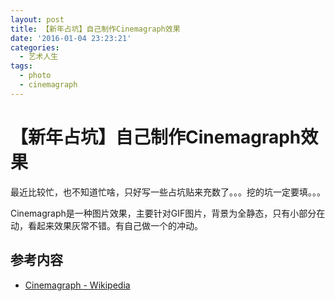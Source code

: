 ```yaml
---
layout: post
title: 【新年占坑】自己制作Cinemagraph效果
date: '2016-01-04 23:23:21'
categories:
  - 艺术人生
tags:
  - photo
  - cinemagraph
---
```

# 【新年占坑】自己制作Cinemagraph效果

最近比较忙，也不知道忙啥，只好写一些占坑贴来充数了。。。挖的坑一定要填。。。

Cinemagraph是一种图片效果，主要针对GIF图片，背景为全静态，只有小部分在动，看起来效果灰常不错。有自己做一个的冲动。

## 参考内容

+ [Cinemagraph - Wikipedia](https://en.wikipedia.org/wiki/Cinemagraph)

